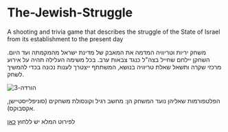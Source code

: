 # The-Jewish-Struggle
A shooting and trivia game that describes the struggle of the State of Israel from its establishment to the present day


משחק יריות וטריוויה המדמה את המאבק של מדינת ישראל מהמקמתה ועד היום. השחקן יילחם שחייל בצה"ל כנגד צבאות ערב. בכל משימה העלילה תהיה על אירוע מרכזי שקרה ותשאל שאלת טריוויה בנושא, המשתתף ייצטרך לענות נכונה בכדי להמשיך לשחק.


![הורדה-_3_](https://user-images.githubusercontent.com/63556870/139681176-00d0da8a-73ee-4f4c-ad86-3ee7e83aeb48.png)

הפלטפורמות שאליהן נועד המשחק הן: מחשב רגיל וקונסולת משחקים (סוניפלייסטיישן, אקסבוקס).

לפירוט המלא יש ללחוץ [כאן](https://github.com/Next-LeveI/The-Jewish-Struggle/blob/main/formal-elements.md)

